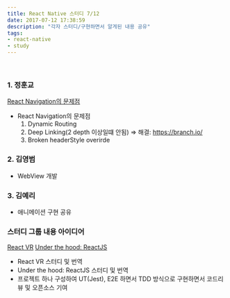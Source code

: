 ```yaml
---
title: React Native 스터디 7/12
date: 2017-07-12 17:38:59
description: "각자 스터디/구현하면서 알게된 내용 공유"
tags: 
- react-native
- study
---
```

<!-- more -->

<br>

### 1. 정훈교
[React Navigation의 문제점](https://medium.com/@kyo504/react-navigation-%EC%93%B0%EC%8B%A4-%EA%B1%B4%EA%B0%80%EC%9A%94-8c7b0e8997f8)

 - React Navigation의 문제점 
    1. Dynamic Routing
    2. Deep Linking(2 depth 이상일떄 안됨)
       => 해결: https://branch.io/
    3. Broken headerStyle overirde

### 2. 김영범
 - WebView 개발

### 3. 김예리
 - 애니메이션 구현 공유

### 스터디 그룹 내용 아이디어
[React VR](https://facebook.github.io/react-vr/docs/getting-started.html)
[Under the hood: ReactJS](https://github.com/Bogdan-Lyashenko/Under-the-hood-ReactJS)

 - React VR 스터디 및 번역
 - Under the hood: ReactJS 스터디 및 번역
 - 프로젝트 하나 구성하여 UT(Jest), E2E 하면서 TDD 방식으로 구현하면서 코드리뷰 및 오픈소스 기여


